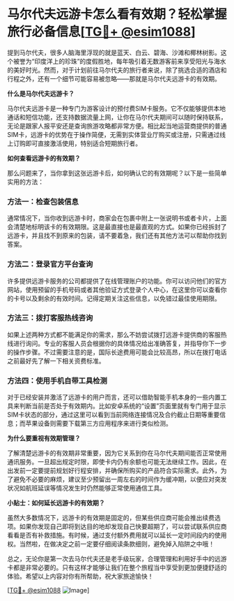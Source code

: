 # 马尔代夫远游卡怎么看有效期？轻松掌握旅行必备信息[[TG💪+ @esim1088](https://t.me/s/esim1088)]

提到马尔代夫，很多人脑海里浮现的就是蓝天、白云、碧海、沙滩和椰林树影。这个被誉为“印度洋上的珍珠”的度假胜地，每年吸引着无数游客前来享受阳光与海水的美好时光。然而，对于计划前往马尔代夫的旅行者来说，除了挑选合适的酒店和行程之外，还有一个细节可能容易被忽略——那就是马尔代夫远游卡的有效期。

**什么是马尔代夫远游卡？**

马尔代夫远游卡是一种专门为游客设计的预付费SIM卡服务。它不仅能够提供本地通话和短信功能，还支持数据流量上网，让你在马尔代夫期间可以随时保持联系，无论是跟家人报平安还是查询旅游攻略都非常方便。相比起当地运营商提供的普通SIM卡，远游卡的优势在于操作简便，无需到实体营业厅购买或注册，只需通过线上订购即可直接激活使用，特别适合短期旅行者。

**如何查看远游卡的有效期？**

那么问题来了，当你拿到这张远游卡后，如何确认它的有效期呢？以下是一些简单实用的方法：

### 方法一：检查包装信息

通常情况下，当你收到远游卡时，商家会在包裹中附上一张说明书或者卡片，上面会清楚地标明该卡的有效期限。这是最直接也是最直观的方式。如果你已经拆封了远游卡，并且找不到原来的包装，请不要着急，我们还有其他方法可以帮助你找到答案。

### 方法二：登录官方平台查询

许多提供远游卡服务的公司都提供了在线管理账户的功能。你可以访问他们的官方网站，使用预留的手机号码或者其他验证方式登录个人中心，在这里你可以查看你的卡号以及剩余的有效时间。记得定期关注这些信息，以免错过最佳使用期限。

### 方法三：拨打客服热线咨询

如果上述两种方式都不能满足你的需求，那么不妨尝试拨打远游卡提供商的客服热线进行询问。专业的客服人员会根据你的具体情况给出准确答复，并指导你下一步的操作步骤。不过需要注意的是，国际长途费用可能会比较高昂，所以在拨打电话之前最好先了解一下相关资费标准。

### 方法四：使用手机自带工具检测

对于已经安装并激活了远游卡的用户而言，还可以借助智能手机本身的一些内置工具来判断当前是否处于有效期内。比如安卓系统的“设置”页面里就有专门用于显示SIM卡状态的部分，通过这里可以看到当前网络连接情况及合约截止日期等重要信息；而苹果设备则需要下载第三方应用程序来进行类似检测。

**为什么要重视有效期管理？**

了解清楚远游卡的有效期非常重要，因为它关系到你在马尔代夫期间能否正常使用通讯服务。一旦超出规定时限，即使卡内仍有余额也可能无法继续工作。因此，在出发前一定要提前规划好行程安排，并确保所购买的产品符合实际需求。此外，为了避免不必要的麻烦，建议至少预留出一周左右的时间作为缓冲期，以便应对突发状况如航班延误等情况发生时仍然能够正常使用通信工具。

**小贴士：如何延长远游卡的有效期？**

虽然大多数情况下，远游卡的有效期是固定的，但某些供应商可能会推出续费选项。如果你发现自己即将到达目的地却发现自己快要超期了，可以尝试联系供应商看看是否有补救措施。有时候，通过支付额外费用就可以延长一定时间段内的使用权。当然啦，在做决定之前一定要仔细阅读条款细则，避免掉入陷阱之中哦！

总之，无论你是第一次去马尔代夫还是老手级玩家，合理管理和利用好手中的远游卡都是非常必要的。只有这样才能够让我们在整个旅程当中享受到更加便捷舒适的体验。希望以上内容对你有所帮助，祝大家旅途愉快！

[[TG💪+ @esim1088](https://t.me/s/esim1088) ![Image](https://i.postimg.cc/4NQfJmqS/Snipaste-2025-05-13-00-14-12.png)]